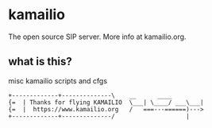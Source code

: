 # kamailio #

The open source SIP server. More info at kamailio.org.

## what is this? ##

misc kamailio scripts and cfgs

```
+-------------+--------------\    __      ____
{=  | Thanks for flying KAMAILIO  \___| \____/ ___\___|
{=  |  https://www.kamailio.org   /   ===---======)--->
+-------------+--------------/                    |
```

